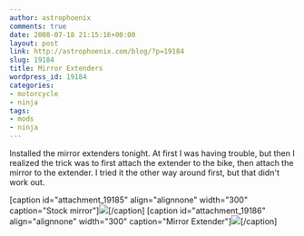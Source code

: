 ```yaml
---
author: astrophoenix
comments: true
date: 2008-07-18 21:15:16+00:00
layout: post
link: http://astrophoenix.com/blog/?p=19184
slug: 19184
title: Mirror Extenders
wordpress_id: 19184
categories:
- motorcycle
- ninja
tags:
- mods
- ninja
---
```


Installed the mirror extenders tonight. At first I was having trouble, but then I realized the trick was to first attach the extender to the bike, then attach the mirror to the extender. I tried it the other way around first, but that didn't work out.

[caption id="attachment_19185" align="alignnone" width="300" caption="Stock mirror"][![](/blog/wp-uploads/astrophoenix/2010/12/ninja_mirror_before-300x225.jpg)](/blog/wp-uploads/astrophoenix/2010/12/ninja_mirror_before.jpg)[/caption]
[caption id="attachment_19186" align="alignnone" width="300" caption="Mirror Extender"][![](/blog/wp-uploads/astrophoenix/2010/12/ninja_mirror_after-300x225.jpg)](/blog/wp-uploads/astrophoenix/2010/12/ninja_mirror_after.jpg)[/caption]
